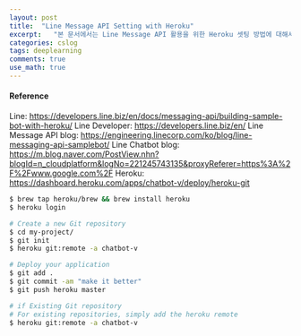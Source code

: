 ```yaml
---
layout: post
title:  "Line Message API Setting with Heroku"
excerpt:   "본 문서에서는 Line Message API 활용을 위한 Heroku 셋팅 방법에 대해서 알아보고자한다. (Mac 기준)"
categories: cslog
tags: deeplearning
comments: true
use_math: true
---
```




#### Reference
Line: https://developers.line.biz/en/docs/messaging-api/building-sample-bot-with-heroku/
Line Developer: https://developers.line.biz/en/
Line Message API blog: https://engineering.linecorp.com/ko/blog/line-messaging-api-samplebot/
Line Chatbot blog: https://m.blog.naver.com/PostView.nhn?blogId=n_cloudplatform&logNo=221245743135&proxyReferer=https%3A%2F%2Fwww.google.com%2F
Heroku: https://dashboard.heroku.com/apps/chatbot-v/deploy/heroku-git

```bash
$ brew tap heroku/brew && brew install heroku
$ heroku login

# Create a new Git repository
$ cd my-project/
$ git init
$ heroku git:remote -a chatbot-v

# Deploy your application
$ git add .
$ git commit -am "make it better"
$ git push heroku master

# if Existing Git repository
# For existing repositories, simply add the heroku remote
$ heroku git:remote -a chatbot-v
```
